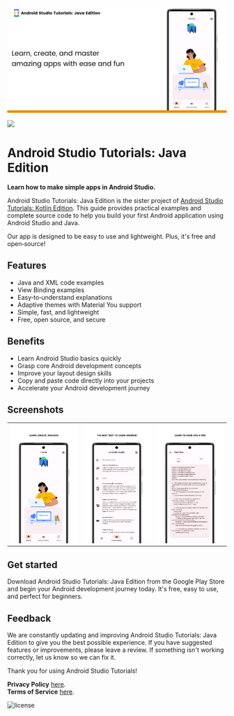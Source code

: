 ![Android Studio Tutorials](/app/src/main/play/listings/en-US/graphics/feature-graphic/feature-graphic.png "Android Studio Tutorials: Java Edition")

<a href="https://play.google.com/store/apps/details?id=com.d4rk.androidtutorials.java"><img src="https://play.google.com/intl/en_us/badges/static/images/badges/en_badge_web_generic.png" height="70"></a>

# Android Studio Tutorials: Java Edition

**Learn how to make simple apps in Android Studio.**

Android Studio Tutorials: Java Edition is the sister project of [Android Studio Tutorials: Kotlin Edition](https://github.com/D4rK7355608/com.d4rk.androidtutorials). This guide provides practical examples and complete source code to help you build your first Android application using Android Studio and Java.

Our app is designed to be easy to use and lightweight. Plus, it's free and open‑source!

## Features

- Java and XML code examples
- View Binding examples
- Easy‑to‑understand explanations
- Adaptive themes with Material You support
- Simple, fast, and lightweight
- Free, open source, and secure

## Benefits

- Learn Android Studio basics quickly
- Grasp core Android development concepts
- Improve your layout design skills
- Copy and paste code directly into your projects
- Accelerate your Android development journey

## Screenshots

<table>
  <tr>
    <td><img src="/app/src/main/play/listings/en-US/graphics/phone-screenshots/1-screenshot_main.png" width="300"></td>
    <td><img src="/app/src/main/play/listings/en-US/graphics/phone-screenshots/2-screenshot_tutorials.png" width="300"></td>
    <td><img src="/app/src/main/play/listings/en-US/graphics/phone-screenshots/3-screenshot_codes.png" width="300"></td>
  </tr>
</table>

## Get started

Download Android Studio Tutorials: Java Edition from the Google Play Store and begin your Android development journey today. It's free, easy to use, and perfect for beginners.

## Feedback

We are constantly updating and improving Android Studio Tutorials: Java Edition to give you the best possible experience. If you have suggested features or improvements, please leave a review. If something isn't working correctly, let us know so we can fix it.

Thank you for using Android Studio Tutorials!

__Privacy Policy__ [here](https://d4rk7355608.github.io/profile/#privacy-policy-apps).  
__Terms of Service__ [here](https://d4rk7355608.github.io/profile/#terms-of-service-apps).

![license](https://imgur.com/QQlcEVT.png)
